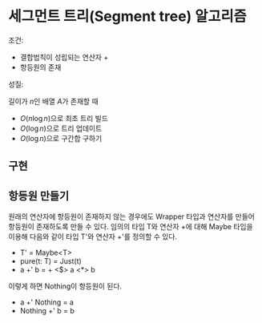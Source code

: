 # 세그먼트 트리(Segment tree) 알고리즘
조건:
- 결합법칙이 성립되는 연산자 $+$
- 항등원의 존재

성질:

길이가 $n$인 배열 $A$가 존재할 때
- $O(n \log n)$으로 최초 트리 빌드
- $O(\log n)$으로 트리 업데이트
- $O(\log n)$으로 구간합 구하기

## 구현

## 항등원 만들기
원래의 연산자에 항등원이 존재하지 않는 경우에도 Wrapper 타입과 연산자를 만들어 항등원이 존재하도록 만들 수 있다. 임의의 타입 T와 연산자 +에 대해 Maybe 타입을 이용해 다음와 같이 타입 T'와 연산자 +'를 정의할 수 있다.

- T' = Maybe&lt;T>
- pure(t: T) = Just(t)
- a +' b = + <$> a <*> b

이렇게 하면 Nothing이 항등원이 된다.
- a +' Nothing = a
- Nothing +' b = b